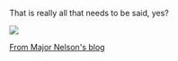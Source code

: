 That is really all that needs to be said, yes?

![](http://upload.wikimedia.org/wikipedia/en/9/94/Time_Pilot.png)

[From Major Nelson's blog](http://www.majornelson.com/archive/2006/08/30/Arcade-Time-Pilot.aspx)